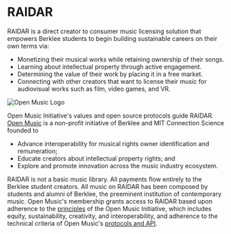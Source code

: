 # RAIDAR

RAIDAR is a direct creator to consumer music licensing solution that empowers Berklee students to begin building sustainable careers on their own terms via:

* Monetizing their musical works while retaining ownership of their songs.
* Learning about intellectual property through active engagement.
* Determining the value of their work by placing it in a free market.
* Connecting with other creators that want to license their music for audiovisual works such as film, video games, and VR.

![Open Music Logo](https://www.raidar.org/images/om-logo.jpg)

Open Music Initiative's values and open source protocols guide RAIDAR. [Open Music](https://open-music.org/) is a non-profit initiative of Berklee and MIT Connection Science founded to

* Advance interoperability for musical rights owner identification and remuneration;
* Educate creators about intellectual property rights; and
* Explore and promote innovation across the music industry ecosystem.

RAIDAR is not a basic music library. All payments flow entirely to the Berklee student creators. All music on RAIDAR has been composed by students and alumni of Berklee, the preeminent institution of contemporary music. Open Music's membership grants access to RAIDAR based upon adherence to the [principles](https://app.hellosign.com/s/564b0042) of the Open Music Initiative, which includes equity, sustainability, creativity, and interoperability, and adherence to the technical criteria of Open Music's [protocols and API](https://open-music.org/our-open-protocols). 

